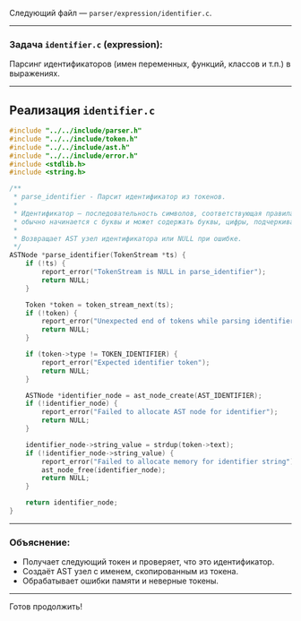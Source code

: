 Следующий файл — `parser/expression/identifier.c`.

---

### Задача `identifier.c` (expression):

Парсинг идентификаторов (имен переменных, функций, классов и т.п.) в выражениях.

---

## Реализация `identifier.c`

```c
#include "../../include/parser.h"
#include "../../include/token.h"
#include "../../include/ast.h"
#include "../../include/error.h"
#include <stdlib.h>
#include <string.h>

/**
 * parse_identifier - Парсит идентификатор из токенов.
 *
 * Идентификатор — последовательность символов, соответствующая правилам ABAP,
 * обычно начинается с буквы и может содержать буквы, цифры, подчеркивания.
 *
 * Возвращает AST узел идентификатора или NULL при ошибке.
 */
ASTNode *parse_identifier(TokenStream *ts) {
    if (!ts) {
        report_error("TokenStream is NULL in parse_identifier");
        return NULL;
    }

    Token *token = token_stream_next(ts);
    if (!token) {
        report_error("Unexpected end of tokens while parsing identifier");
        return NULL;
    }

    if (token->type != TOKEN_IDENTIFIER) {
        report_error("Expected identifier token");
        return NULL;
    }

    ASTNode *identifier_node = ast_node_create(AST_IDENTIFIER);
    if (!identifier_node) {
        report_error("Failed to allocate AST node for identifier");
        return NULL;
    }

    identifier_node->string_value = strdup(token->text);
    if (!identifier_node->string_value) {
        report_error("Failed to allocate memory for identifier string");
        ast_node_free(identifier_node);
        return NULL;
    }

    return identifier_node;
}
```

---

### Объяснение:

* Получает следующий токен и проверяет, что это идентификатор.
* Создаёт AST узел с именем, скопированным из токена.
* Обрабатывает ошибки памяти и неверные токены.

---

Готов продолжить!
